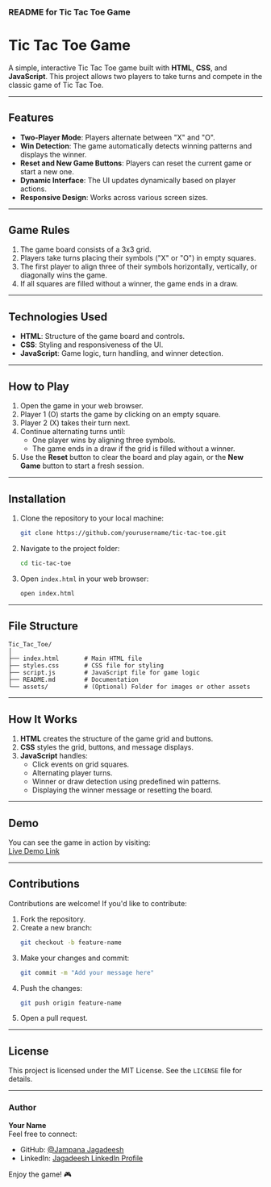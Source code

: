 ### README for Tic Tac Toe Game

# Tic Tac Toe Game

A simple, interactive Tic Tac Toe game built with **HTML**, **CSS**, and **JavaScript**. This project allows two players to take turns and compete in the classic game of Tic Tac Toe. 

---

## Features
- **Two-Player Mode**: Players alternate between "X" and "O".
- **Win Detection**: The game automatically detects winning patterns and displays the winner.
- **Reset and New Game Buttons**: Players can reset the current game or start a new one.
- **Dynamic Interface**: The UI updates dynamically based on player actions.
- **Responsive Design**: Works across various screen sizes.

---

## Game Rules
1. The game board consists of a 3x3 grid.
2. Players take turns placing their symbols ("X" or "O") in empty squares.
3. The first player to align three of their symbols horizontally, vertically, or diagonally wins the game.
4. If all squares are filled without a winner, the game ends in a draw.

---

## Technologies Used
- **HTML**: Structure of the game board and controls.
- **CSS**: Styling and responsiveness of the UI.
- **JavaScript**: Game logic, turn handling, and winner detection.

---

## How to Play
1. Open the game in your web browser.
2. Player 1 (O) starts the game by clicking on an empty square.
3. Player 2 (X) takes their turn next.
4. Continue alternating turns until:
   - One player wins by aligning three symbols.
   - The game ends in a draw if the grid is filled without a winner.
5. Use the **Reset** button to clear the board and play again, or the **New Game** button to start a fresh session.

---

## Installation
1. Clone the repository to your local machine:
   ```bash
   git clone https://github.com/yourusername/tic-tac-toe.git
   ```
2. Navigate to the project folder:
   ```bash
   cd tic-tac-toe
   ```
3. Open `index.html` in your web browser:
   ```bash
   open index.html
   ```

---

## File Structure
```
Tic_Tac_Toe/
│
├── index.html       # Main HTML file
├── styles.css       # CSS file for styling
├── script.js        # JavaScript file for game logic
├── README.md        # Documentation
└── assets/          # (Optional) Folder for images or other assets
```

---

## How It Works
1. **HTML** creates the structure of the game grid and buttons.
2. **CSS** styles the grid, buttons, and message displays.
3. **JavaScript** handles:
   - Click events on grid squares.
   - Alternating player turns.
   - Winner or draw detection using predefined win patterns.
   - Displaying the winner message or resetting the board.

---

## Demo
You can see the game in action by visiting:  
[Live Demo Link](https://your-demo-link.com)

---

## Contributions
Contributions are welcome! If you'd like to contribute:
1. Fork the repository.
2. Create a new branch:
   ```bash
   git checkout -b feature-name
   ```
3. Make your changes and commit:
   ```bash
   git commit -m "Add your message here"
   ```
4. Push the changes:
   ```bash
   git push origin feature-name
   ```
5. Open a pull request.

---

## License
This project is licensed under the MIT License. See the `LICENSE` file for details.

---

### Author
**Your Name**  
Feel free to connect:  
- GitHub: [@Jampana Jagadeesh](https://github.com/Jampana-Jagadeesh)  
- LinkedIn: [Jagadeesh LinkedIn Profile](https://www.linkedin.com/in/jampana-jagadeesh-9704002a2/)

Enjoy the game! 🎮
